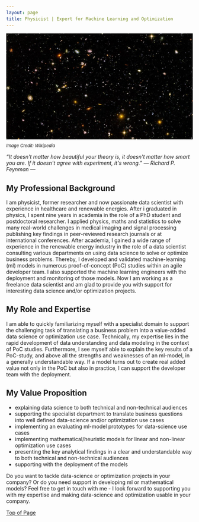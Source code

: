 ```yaml
---
layout: page
title: Physicist | Expert for Machine Learning and Optimization 
---
```


![universe](images/artificial_intelligence.png)\
<sub>*Image Credit: Wikipedia*

*“It doesn't matter how beautiful your theory is, it doesn't matter how smart you are. If it doesn't agree with experiment, it's wrong.” ― Richard P. Feynman ―*


## My Professional Background
I am physicist, former researcher and now passionate data scientist with experience in healthcare and renewable energies. After i graduated in physics, I spent nine years in academia in the role of a PhD student and postdoctoral researcher. I applied physics, maths and statistics to solve many real-world challenges in medical imaging and signal processing publishing key findings in peer-reviewed research journals or at international conferences. After academia, I gained a wide range of experience in the renewable energy industry in the role of a data scientist consulting various departments on using data science to solve or optimize business problems. Thereby, I developed and validated machine-learning (ml) models in numerous proof-of-concept (PoC) studies within an agile developer team. I also supported the machine learning engineers with the deployment and monitoring of those models. Now I am working as a freelance data scientist and am glad to provide you with support for interesting data science and/or optimization projects.

## My Role and Expertise
I am able to quickly familiarizing myself with a specialist domain to support the challenging task of translating a business problem into a value-added data science or optimization use case. Technically, my expertise lies in the rapid development of data understanding and data modeling in the context of PoC studies. Furthermore, I see myself able to explain the key results of a PoC-study, and above all the strengths and weaknesses of an ml-model, in a generally understandable way. If a model turns out to create real added value not only in the PoC but also in practice, I can support the developer team with the deployment.

## My Value Proposition
- explaining data science to both technical and non-technical audiences
- supporting the specialist department to translate business questions into well defined data-science and/or optimization use cases
- implementing an evaluating ml-model prototypes for data-science use cases
- implementing mathematical/heuristic models for linear and non-linear optimization use cases
- presenting the key analytical findings in a clear and understandable way to both technical and non-technical audiences 
- supporting with the deployment of the models

Do you want to tackle data-science or optimization projects in your company? Or do you need support in developing ml or mathematical models? Feel free to get in touch with me - I look forward to supporting you with my expertise and making data-science and optimization usable in your company.

[Top of Page](#my-background)